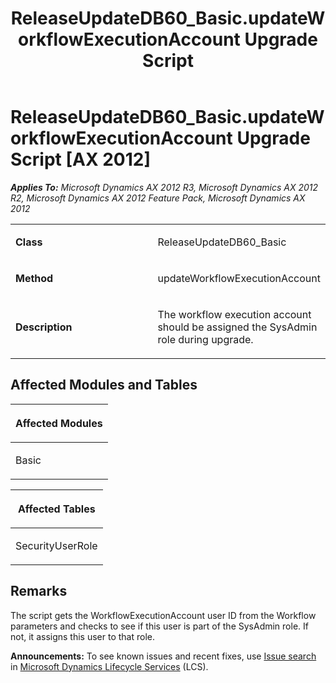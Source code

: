 ﻿---
title: ReleaseUpdateDB60_Basic.updateWorkflowExecutionAccount Upgrade Script
TOCTitle: ReleaseUpdateDB60_Basic.updateWorkflowExecutionAccount Upgrade Script
ms:assetid: 5352ec5b-27aa-f514-ce67-f0ae406d4bd2
ms:mtpsurl: https://msdn.microsoft.com/en-us/library/JJ736116(v=AX.60)
ms:contentKeyID: 49708292
ms.date: 05/18/2015
mtps_version: v=AX.60
---

# ReleaseUpdateDB60\_Basic.updateWorkflowExecutionAccount Upgrade Script [AX 2012]


_**Applies To:** Microsoft Dynamics AX 2012 R3, Microsoft Dynamics AX 2012 R2, Microsoft Dynamics AX 2012 Feature Pack, Microsoft Dynamics AX 2012_

<table>
<colgroup>
<col style="width: 50%" />
<col style="width: 50%" />
</colgroup>
<tbody>
<tr class="odd">
<td><p><strong>Class</strong></p></td>
<td><p>ReleaseUpdateDB60_Basic</p></td>
</tr>
<tr class="even">
<td><p><strong>Method</strong></p></td>
<td><p>updateWorkflowExecutionAccount</p></td>
</tr>
<tr class="odd">
<td><p><strong>Description</strong></p></td>
<td><p>The workflow execution account should be assigned the SysAdmin role during upgrade.</p></td>
</tr>
</tbody>
</table>


## Affected Modules and Tables

<table>
<colgroup>
<col style="width: 100%" />
</colgroup>
<thead>
<tr class="header">
<th><p>Affected Modules</p></th>
</tr>
</thead>
<tbody>
<tr class="odd">
<td><p>Basic</p></td>
</tr>
</tbody>
</table>


<table>
<colgroup>
<col style="width: 100%" />
</colgroup>
<thead>
<tr class="header">
<th><p>Affected Tables</p></th>
</tr>
</thead>
<tbody>
<tr class="odd">
<td><p>SecurityUserRole</p></td>
</tr>
</tbody>
</table>


## Remarks

The script gets the WorkflowExecutionAccount user ID from the Workflow parameters and checks to see if this user is part of the SysAdmin role. If not, it assigns this user to that role.

  
**Announcements:** To see known issues and recent fixes, use [Issue search](http://go.microsoft.com/fwlink/?linkid=389258) in [Microsoft Dynamics Lifecycle Services](http://go.microsoft.com/fwlink/?linkid=306505) (LCS).

